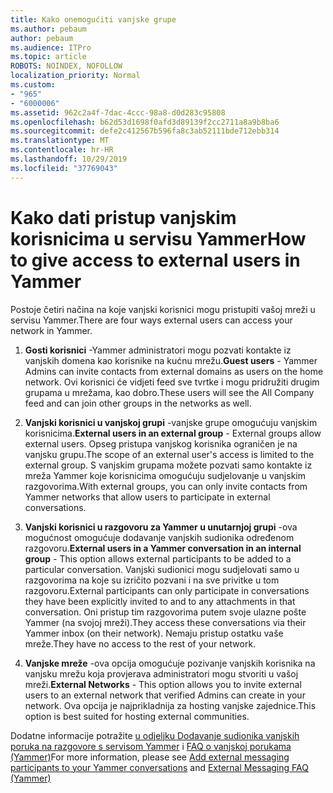 ```yaml
---
title: Kako onemogućiti vanjske grupe
ms.author: pebaum
author: pebaum
ms.audience: ITPro
ms.topic: article
ROBOTS: NOINDEX, NOFOLLOW
localization_priority: Normal
ms.custom:
- "965"
- "6000006"
ms.assetid: 962c2a4f-7dac-4ccc-98a8-d0d283c95808
ms.openlocfilehash: b62d53d1698f0afd3d89139f2cc2711a8a9b8ba6
ms.sourcegitcommit: defe2c412567b596fa8c3ab52111bde712ebb314
ms.translationtype: MT
ms.contentlocale: hr-HR
ms.lasthandoff: 10/29/2019
ms.locfileid: "37769043"
---
```

# <a name="how-to-give-access-to-external-users-in-yammer"></a><span data-ttu-id="51deb-102">Kako dati pristup vanjskim korisnicima u servisu Yammer</span><span class="sxs-lookup"><span data-stu-id="51deb-102">How to give access to external users in Yammer</span></span>

<span data-ttu-id="51deb-103">Postoje četiri načina na koje vanjski korisnici mogu pristupiti vašoj mreži u servisu Yammer.</span><span class="sxs-lookup"><span data-stu-id="51deb-103">There are four ways external users can access your network in Yammer.</span></span>
  
1. <span data-ttu-id="51deb-104">**Gosti korisnici** -Yammer administratori mogu pozvati kontakte iz vanjskih domena kao korisnike na kućnu mrežu.</span><span class="sxs-lookup"><span data-stu-id="51deb-104">**Guest users** - Yammer Admins can invite contacts from external domains as users on the home network.</span></span> <span data-ttu-id="51deb-105">Ovi korisnici će vidjeti feed sve tvrtke i mogu pridružiti drugim grupama u mrežama, kao dobro.</span><span class="sxs-lookup"><span data-stu-id="51deb-105">These users will see the All Company feed and can join other groups in the networks as well.</span></span>

2. <span data-ttu-id="51deb-106">**Vanjski korisnici u vanjskoj grupi** -vanjske grupe omogućuju vanjskim korisnicima.</span><span class="sxs-lookup"><span data-stu-id="51deb-106">**External users in an external group** - External groups allow external users.</span></span> <span data-ttu-id="51deb-107">Opseg pristupa vanjskog korisnika ograničen je na vanjsku grupu.</span><span class="sxs-lookup"><span data-stu-id="51deb-107">The scope of an external user's access is limited to the external group.</span></span> <span data-ttu-id="51deb-108">S vanjskim grupama možete pozvati samo kontakte iz mreža Yammer koje korisnicima omogućuju sudjelovanje u vanjskim razgovorima.</span><span class="sxs-lookup"><span data-stu-id="51deb-108">With external groups, you can only invite contacts from Yammer networks that allow users to participate in external conversations.</span></span>

3. <span data-ttu-id="51deb-109">**Vanjski korisnici u razgovoru za Yammer u unutarnjoj grupi** -ova mogućnost omogućuje dodavanje vanjskih sudionika određenom razgovoru.</span><span class="sxs-lookup"><span data-stu-id="51deb-109">**External users in a Yammer conversation in an internal group** - This option allows external participants to be added to a particular conversation.</span></span> <span data-ttu-id="51deb-110">Vanjski sudionici mogu sudjelovati samo u razgovorima na koje su izričito pozvani i na sve privitke u tom razgovoru.</span><span class="sxs-lookup"><span data-stu-id="51deb-110">External participants can only participate in conversations they have been explicitly invited to and to any attachments in that conversation.</span></span> <span data-ttu-id="51deb-111">Oni pristup tim razgovorima putem svoje ulazne pošte Yammer (na svojoj mreži).</span><span class="sxs-lookup"><span data-stu-id="51deb-111">They access these conversations via their Yammer inbox (on their network).</span></span> <span data-ttu-id="51deb-112">Nemaju pristup ostatku vaše mreže.</span><span class="sxs-lookup"><span data-stu-id="51deb-112">They have no access to the rest of your network.</span></span>

4. <span data-ttu-id="51deb-113">**Vanjske mreže** -ova opcija omogućuje pozivanje vanjskih korisnika na vanjsku mrežu koja provjerava administratori mogu stvoriti u vašoj mreži.</span><span class="sxs-lookup"><span data-stu-id="51deb-113">**External Networks** - This option allows you to invite external users to an external network that verified Admins can create in your network.</span></span> <span data-ttu-id="51deb-114">Ova opcija je najprikladnija za hosting vanjske zajednice.</span><span class="sxs-lookup"><span data-stu-id="51deb-114">This option is best suited for hosting external communities.</span></span>

<span data-ttu-id="51deb-115">Dodatne informacije potražite [u odjeljku Dodavanje sudionika vanjskih poruka na razgovore s servisom Yammer](https://docs.microsoft.com/yammer/work-with-external-users/add-external-participants) i [FAQ o vanjskoj porukama (Yammer)](https://docs.microsoft.com/yammer/work-with-external-users/external-messaging-faq)</span><span class="sxs-lookup"><span data-stu-id="51deb-115">For more information, please see [Add external messaging participants to your Yammer conversations](https://docs.microsoft.com/yammer/work-with-external-users/add-external-participants) and [External Messaging FAQ (Yammer)](https://docs.microsoft.com/yammer/work-with-external-users/external-messaging-faq)</span></span>
  